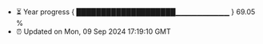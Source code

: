- ⏳ Year progress { ████████████████████▁▁▁▁▁▁▁▁▁▁ } 69.05 %
- ⏰ Updated on Mon, 09 Sep 2024 17:19:10 GMT

